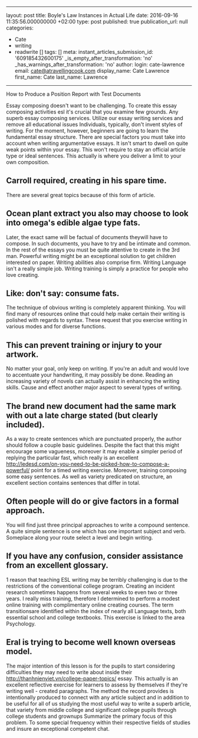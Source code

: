   - --
layout: post
title: Boyle's Law Instances in Actual Life
date: 2016-09-16 11:35:56.000000000 +02:00
type: post
published: true
publication_url: null
categories:
  - Cate
  - writing
  - readwrite []
tags: []
meta:
  instant_articles_submission_id: '609185432600175'
  _is_empty_after_transformation: 'no'
  _has_warnings_after_transformation: 'no'
author:
  login: cate-lawrence
  email: cate@atravellingcook.com
  display_name: Cate Lawrence
  first_name: Cate
  last_name: Lawrence
---
How to Produce a Position Report with Test Documents

Essay composing doesn't want to be challenging. To create this essay
composing activities esl it's crucial that you examine few grounds. Any
superb essay composing services. Utilize our essay writing services and
remove all educational issues Individuals, typically, don't invent
styles of writing. For the moment, however, beginners are going to learn
the fundamental essay structure. There are special factors you must take
into account when writing argumentative essays. It isn't smart to dwell
on quite weak points within your essay. This won't require to stay an
official article type or ideal sentences. This actually is where you
deliver a limit to your own composition.

Carroll required, creating in his spare time.
---------------------------------------------

There are several great topics because of this form of article.

Ocean plant extract you also may choose to look into omega's edible algae type fats.
------------------------------------------------------------------------------------

Later, the exact same will be factual of documents theywill have to
compose. In such documents, you have to try and be intimate and common.
In the rest of the essays you must be quite attentive to create in the
3rd man. Powerful writing might be an exceptional solution to get
children interested on paper. Writing abilities also comprise firm.
Writing Language isn't a really simple job. Writing training is simply a
practice for people who love creating.

Like: don't say: consume fats.
------------------------------

The technique of obvious writing is completely apparent thinking. You
will find many of resources online that could help make certain their
writing is polished with regards to syntax. These request that you
exercise writing in various modes and for diverse functions.

This can prevent training or injury to your artwork.
----------------------------------------------------

No matter your goal, only keep on writing. If you're an adult and would
love to accentuate your handwriting, it may possibly be done. Reading an
increasing variety of novels can actually assist in enhancing the
writing skills. Cause and effect another major aspect to several types
of writing.

The brand new document had the same mark with out a late charge stated (but clearly included).
----------------------------------------------------------------------------------------------

As a way to create sentences which are punctuated properly, the author
should follow a couple basic guidelines. Despite the fact that this
might encourage some vagueness, moreover it may enable a simpler period
of replying the particular fast, which really is an excellent
http://ledesd.com/on-you-need-to-be-picked-how-to-compose-a-powerful/
point for a timed writing exercise. Moreover, training composing some
easy sentences. As well as variety predicated on structure, an excellent
section contains sentences that differ in total.

Often people will do or give factors in a formal approach.
----------------------------------------------------------

You will find just three principal approaches to write a compound
sentence. A quite simple sentence is one which has one important subject
and verb. Someplace along your route select a level and begin writing.

If you have any confusion, consider assistance from an excellent glossary.
--------------------------------------------------------------------------

1 reason that teaching ESL writing may be terribly challenging is due to
the restrictions of the conventional college program. Creating an
incident research sometimes happens from several weeks to even two or
three years. I really miss training, therefore I determined to perform a
modest online training with complimentary online creating courses. The
term transitionsare identified within the index of nearly all Language
texts, both essential school and college textbooks. This exercise is
linked to the area Psychology.

Eral is trying to become well known overseas model.
---------------------------------------------------

The major intention of this lesson is for the pupils to start
considering difficulties they may need to write about inside their
http://thanhnienviet.vn/college-paper-topics/ essay. This actually is an
excellent reflective exercise for learners to assess by themselves if
they're writing well - created paragraphs. The method the record
provides is intentionally produced to connect with any article subject
and in addition to be useful for all of us studying the most useful way
to write a superb article, that variety from middle college and
significant college pupils through college students and grownups
Summarize the primary focus of this problem. To some special frequency
within their respective fields of studies and insure an exceptional
competent chat.
